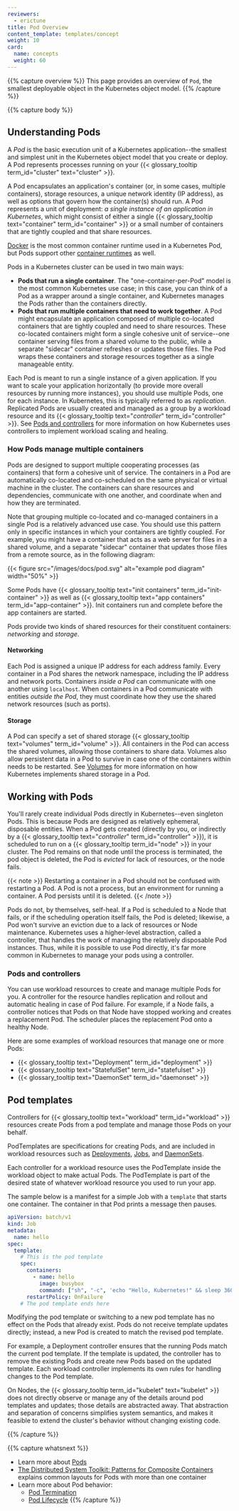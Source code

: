 ```yaml
---
reviewers:
  - erictune
title: Pod Overview
content_template: templates/concept
weight: 10
card:
  name: concepts
  weight: 60
---
```


{{% capture overview %}} This page provides an overview of `Pod`, the smallest
deployable object in the Kubernetes object model. {{% /capture %}}

{{% capture body %}}

## Understanding Pods

A _Pod_ is the basic execution unit of a Kubernetes application--the smallest
and simplest unit in the Kubernetes object model that you create or deploy. A
Pod represents processes running on your
{{< glossary_tooltip term_id="cluster" text="cluster" >}}.

A Pod encapsulates an application's container (or, in some cases, multiple
containers), storage resources, a unique network identity (IP address), as well
as options that govern how the container(s) should run. A Pod represents a unit
of deployment: _a single instance of an application in Kubernetes_, which might
consist of either a single
{{< glossary_tooltip text="container" term_id="container" >}} or a small number
of containers that are tightly coupled and that share resources.

[Docker](https://www.docker.com) is the most common container runtime used in a
Kubernetes Pod, but Pods support other
[container runtimes](/docs/setup/production-environment/container-runtimes/) as
well.

Pods in a Kubernetes cluster can be used in two main ways:

- **Pods that run a single container**. The "one-container-per-Pod" model is the
  most common Kubernetes use case; in this case, you can think of a Pod as a
  wrapper around a single container, and Kubernetes manages the Pods rather than
  the containers directly.
- **Pods that run multiple containers that need to work together**. A Pod might
  encapsulate an application composed of multiple co-located containers that are
  tightly coupled and need to share resources. These co-located containers might
  form a single cohesive unit of service--one container serving files from a
  shared volume to the public, while a separate "sidecar" container refreshes or
  updates those files. The Pod wraps these containers and storage resources
  together as a single manageable entity.

Each Pod is meant to run a single instance of a given application. If you want
to scale your application horizontally (to provide more overall resources by
running more instances), you should use multiple Pods, one for each instance. In
Kubernetes, this is typically referred to as _replication_. Replicated Pods are
usually created and managed as a group by a workload resource and its
{{< glossary_tooltip text="_controller_" term_id="controller" >}}. See
[Pods and controllers](#pods-and-controllers) for more information on how
Kubernetes uses controllers to implement workload scaling and healing.

### How Pods manage multiple containers

Pods are designed to support multiple cooperating processes (as containers) that
form a cohesive unit of service. The containers in a Pod are automatically
co-located and co-scheduled on the same physical or virtual machine in the
cluster. The containers can share resources and dependencies, communicate with
one another, and coordinate when and how they are terminated.

Note that grouping multiple co-located and co-managed containers in a single Pod
is a relatively advanced use case. You should use this pattern only in specific
instances in which your containers are tightly coupled. For example, you might
have a container that acts as a web server for files in a shared volume, and a
separate "sidecar" container that updates those files from a remote source, as
in the following diagram:

{{< figure src="/images/docs/pod.svg" alt="example pod diagram" width="50%" >}}

Some Pods have
{{< glossary_tooltip text="init containers" term_id="init-container" >}} as well
as {{< glossary_tooltip text="app containers" term_id="app-container" >}}. Init
containers run and complete before the app containers are started.

Pods provide two kinds of shared resources for their constituent containers:
_networking_ and _storage_.

#### Networking

Each Pod is assigned a unique IP address for each address family. Every
container in a Pod shares the network namespace, including the IP address and
network ports. Containers _inside a Pod_ can communicate with one another using
`localhost`. When containers in a Pod communicate with entities _outside the
Pod_, they must coordinate how they use the shared network resources (such as
ports).

#### Storage

A Pod can specify a set of shared storage
{{< glossary_tooltip text="volumes" term_id="volume" >}}. All containers in the
Pod can access the shared volumes, allowing those containers to share data.
Volumes also allow persistent data in a Pod to survive in case one of the
containers within needs to be restarted. See
[Volumes](/docs/concepts/storage/volumes/) for more information on how
Kubernetes implements shared storage in a Pod.

## Working with Pods

You'll rarely create individual Pods directly in Kubernetes--even singleton
Pods. This is because Pods are designed as relatively ephemeral, disposable
entities. When a Pod gets created (directly by you, or indirectly by a
{{< glossary_tooltip text="_controller_" term_id="controller" >}}), it is
scheduled to run on a {{< glossary_tooltip term_id="node" >}} in your cluster.
The Pod remains on that node until the process is terminated, the pod object is
deleted, the Pod is _evicted_ for lack of resources, or the node fails.

{{< note >}} Restarting a container in a Pod should not be confused with
restarting a Pod. A Pod is not a process, but an environment for running a
container. A Pod persists until it is deleted. {{< /note >}}

Pods do not, by themselves, self-heal. If a Pod is scheduled to a Node that
fails, or if the scheduling operation itself fails, the Pod is deleted;
likewise, a Pod won't survive an eviction due to a lack of resources or Node
maintenance. Kubernetes uses a higher-level abstraction, called a controller,
that handles the work of managing the relatively disposable Pod instances. Thus,
while it is possible to use Pod directly, it's far more common in Kubernetes to
manage your pods using a controller.

### Pods and controllers

You can use workload resources to create and manage multiple Pods for you. A
controller for the resource handles replication and rollout and automatic
healing in case of Pod failure. For example, if a Node fails, a controller
notices that Pods on that Node have stopped working and creates a replacement
Pod. The scheduler places the replacement Pod onto a healthy Node.

Here are some examples of workload resources that manage one or more Pods:

- {{< glossary_tooltip text="Deployment" term_id="deployment" >}}
- {{< glossary_tooltip text="StatefulSet" term_id="statefulset" >}}
- {{< glossary_tooltip text="DaemonSet" term_id="daemonset" >}}

## Pod templates

Controllers for {{< glossary_tooltip text="workload" term_id="workload" >}}
resources create Pods from a pod template and manage those Pods on your behalf.

PodTemplates are specifications for creating Pods, and are included in workload
resources such as
[Deployments](/docs/concepts/workloads/controllers/deployment/),
[Jobs](/docs/concepts/jobs/run-to-completion-finite-workloads/), and
[DaemonSets](/docs/concepts/workloads/controllers/daemonset/).

Each controller for a workload resource uses the PodTemplate inside the workload
object to make actual Pods. The PodTemplate is part of the desired state of
whatever workload resource you used to run your app.

The sample below is a manifest for a simple Job with a `template` that starts
one container. The container in that Pod prints a message then pauses.

```yaml
apiVersion: batch/v1
kind: Job
metadata:
  name: hello
spec:
  template:
    # This is the pod template
    spec:
      containers:
        - name: hello
          image: busybox
          command: ["sh", "-c", 'echo "Hello, Kubernetes!" && sleep 3600']
      restartPolicy: OnFailure
    # The pod template ends here
```

Modifying the pod template or switching to a new pod template has no effect on
the Pods that already exist. Pods do not receive template updates directly;
instead, a new Pod is created to match the revised pod template.

For example, a Deployment controller ensures that the running Pods match the
current pod template. If the template is updated, the controller has to remove
the existing Pods and create new Pods based on the updated template. Each
workload controller implements its own rules for handling changes to the Pod
template.

On Nodes, the {{< glossary_tooltip term_id="kubelet" text="kubelet" >}} does not
directly observe or manage any of the details around pod templates and updates;
those details are abstracted away. That abstraction and separation of concerns
simplifies system semantics, and makes it feasible to extend the cluster's
behavior without changing existing code.

{{% /capture %}}

{{% capture whatsnext %}}

- Learn more about [Pods](/docs/concepts/workloads/pods/pod/)
- [The Distributed System Toolkit: Patterns for Composite Containers](https://kubernetes.io/blog/2015/06/the-distributed-system-toolkit-patterns)
  explains common layouts for Pods with more than one container
- Learn more about Pod behavior:
  - [Pod Termination](/docs/concepts/workloads/pods/pod/#termination-of-pods)
  - [Pod Lifecycle](/docs/concepts/workloads/pods/pod-lifecycle/)
    {{% /capture %}}

